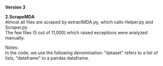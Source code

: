 <p><b>Version 3</b></p>



<b>2.ScrapeMDA</b><br>
Almost all files are scraped by extractMDA.py, which calls Helper.py and Scraper.py <br>
The few files (5 out of 11,000) which raised exceptions were analyzed manually.

Notes: <br>
In the code, we use the following denomination: "dataset" refers to a list of lists, "dataframe" to a pandas dataframe.
